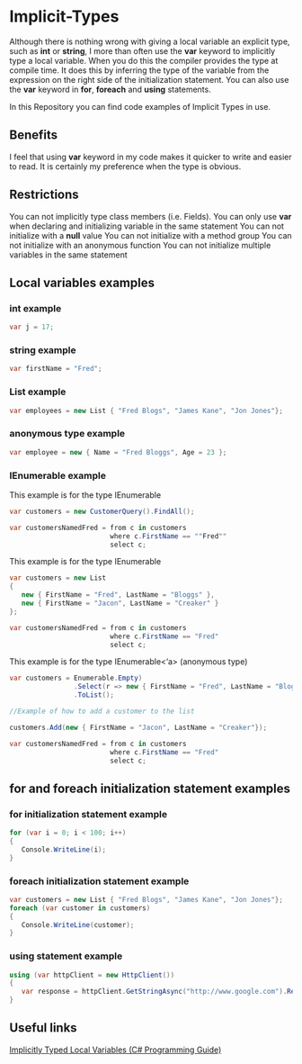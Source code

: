 # Implicit-Types
Although there is nothing wrong with giving a local variable an explicit type, such as **int** or **string**,  I more than often use the **var** keyword to implicitly type a local variable.  When you do this the compiler provides the type at compile time.  It does this by inferring the type of the variable from the expression on the right side of the initialization statement.
You can also use the **var** keyword in **for**, **foreach** and **using** statements.

In this Repository you can find code examples of Implicit Types in use. 

## Benefits

I feel that using **var** keyword in my code makes it quicker to write and easier to read.  It is certainly my preference when the type is obvious.

## Restrictions

You can not implicitly type class members (i.e. Fields).
You can only use **var** when declaring and initializing variable in the same statement
You can not initialize with a **null** value
You can not initialize with a method group
You can not initialize with an anonymous function
You can not initialize multiple variables in the same statement

## Local variables examples

### int example

```c#
var j = 17;
```

### string example
```c#
var firstName = "Fred";
```

### List example
```c#
var employees = new List { "Fred Blogs", "James Kane", "Jon Jones"};
```

### anonymous type example
```c#
var employee = new { Name = "Fred Bloggs", Age = 23 };
```

### IEnumerable example

This example is for the type IEnumerable

```c#
var customers = new CustomerQuery().FindAll();

var customersNamedFred = from c in customers
                         where c.FirstName == ""Fred""
                         select c;
```

This example is for the type IEnumerable
```c#
var customers = new List
{
   new { FirstName = "Fred", LastName = "Bloggs" },
   new { FirstName = "Jacon", LastName = "Creaker" }
};

var customersNamedFred = from c in customers
                         where c.FirstName == "Fred"
                         select c;
```

This example is for the type IEnumerable<‘a> (anonymous type)

```c#
var customers = Enumerable.Empty)
                .Select(r => new { FirstName = "Fred", LastName = "Bloggs" }) 
                .ToList();

//Example of how to add a customer to the list

customers.Add(new { FirstName = "Jacon", LastName = "Creaker"});

var customersNamedFred = from c in customers
                         where c.FirstName == "Fred"
                         select c;
```

## for and foreach initialization statement examples


### for initialization statement example

```c#
for (var i = 0; i < 100; i++)
{
   Console.WriteLine(i);
}

```

### foreach initialization statement example

```c#
var customers = new List { "Fred Blogs", "James Kane", "Jon Jones"};
foreach (var customer in customers)
{
   Console.WriteLine(customer);
}
```

### using statement example

```c#
using (var httpClient = new HttpClient())
{
   var response = httpClient.GetStringAsync("http://www.google.com").Result;               
}
```

## Useful links

[Implicitly Typed Local Variables (C# Programming Guide)](https://msdn.microsoft.com/en-us/library/bb384061.aspx)